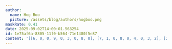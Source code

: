 ```yaml
---
author:
  name: Hog Boo
  picture: /assets/blog/authors/hogboo.png
maskRate: 0.41
date: 2025-09-02T14:00:01.563254
id: 1e75af6a-8805-11f0-b564-71e1480f5e87
content: '[[6, 0, 0, 9, 0, 3, 0, 8, 0], [7, 1, 0, 8, 0, 4, 0, 3, 2], [2, 0, 8, 0, 0, 0, 4, 5, 0], [0, 0, 0, 0, 0, 2, 5, 0, 4], [9, 0, 3, 0, 1, 7, 8, 2, 0], [0, 6, 2, 5, 0, 8, 3, 0, 7], [5, 0, 6, 0, 0, 0, 0, 7, 0], [1, 8, 4, 2, 0, 5, 9, 6, 3], [3, 9, 7, 1, 8, 6, 2, 0, 5]]'
---
```

